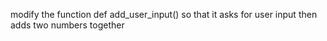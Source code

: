 


modify the function def add_user_input() so that it asks for user input then adds two numbers together